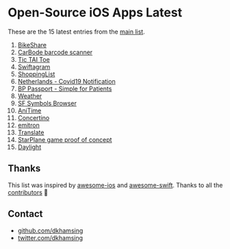 # Open-Source iOS Apps Latest

These are the 15 latest entries from the [main list](https://github.com/dkhamsing/open-source-ios-apps).


1. [BikeShare](https://github.com/joreilly/BikeShare)
2. [CarBode barcode scanner](https://github.com/heart/CarBode-Barcode-Scanner-For-SwiftUI)
3. [Tic TAI Toe](https://github.com/GroupeMINASTE/MorpionTPE-iOS)
4. [Swiftagram](https://github.com/sbertix/Swiftagram)
5. [ShoppingList](https://github.com/ericlewis/ShoppingList)
6. [Netherlands - Covid19 Notification](https://github.com/minvws/nl-covid19-notification-app-ios)
7. [BP Passport - Simple for Patients](https://github.com/simpledotorg/bp-passport)
8. [Weather](https://github.com/niazoff/Weather)
9. [SF Symbols Browser](https://github.com/atrinh0/sfsymbols)
10. [AniTime](https://github.com/PangMo5/AniTime)
11. [Concertino](https://github.com/openopus-org/concertino_ios)
12. [emitron](https://github.com/razeware/emitron-iOS)
13. [Translate](https://github.com/vijaywargiya/Translate-SwiftUI)
14. [StarPlane game proof of concept](https://gist.github.com/JohnSundell/7ae3223b5bad3712378a57aaff31d7e2)
15. [Daylight](https://github.com/bakkenbaeck/daylight-ios)

## Thanks

This list was inspired by [awesome-ios](https://github.com/vsouza/awesome-ios) and [awesome-swift](https://github.com/matteocrippa/awesome-swift). Thanks to all the [contributors](https://github.com/dkhamsing/open-source-ios-apps/graphs/contributors) 🎉 

## Contact

- [github.com/dkhamsing](https://github.com/dkhamsing)
- [twitter.com/dkhamsing](https://twitter.com/dkhamsing)

